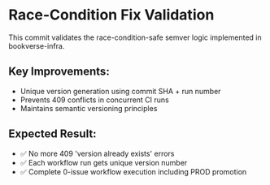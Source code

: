 # Race-Condition Fix Validation

This commit validates the race-condition-safe semver logic implemented in bookverse-infra.

## Key Improvements:
- Unique version generation using commit SHA + run number
- Prevents 409 conflicts in concurrent CI runs
- Maintains semantic versioning principles

## Expected Result:
- ✅ No more 409 'version already exists' errors
- ✅ Each workflow run gets unique version number
- ✅ Complete 0-issue workflow execution including PROD promotion

